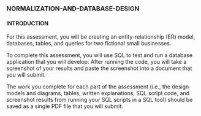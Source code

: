 ### NORMALIZATION-AND-DATABASE-DESIGN

#### INTRODUCTION

<p>
For this assessment, you will be creating an entity-relationship (ER) model, databases, tables, and queries for two fictional small businesses.<br>
  
To complete this assessment, you will use SQL to test and run a database application that you will develop. After running the code, you will take a screenshot of your results and paste the screenshot into a document that you will submit.<br>

The work you complete for each part of the assessment (i.e., the design models and diagrams, tables, written explanations, SQL script code, and screenshot results from running your SQL scripts in a SQL tool) should be saved as a single PDF file that you will submit. 
</p>
